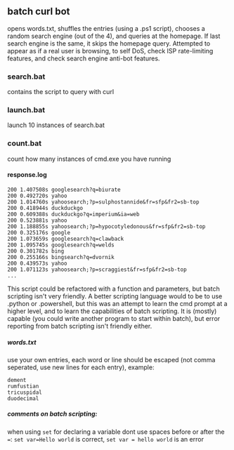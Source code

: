 ## batch curl bot
opens words.txt, shuffles the entries (using a .ps1 script), chooses a random search engine (out of the 4),
and queries at the homepage. If last search engine is the same, it skips the homepage query.
Attempted to appear as if a real user is browsing, to self DoS, check ISP rate-limiting features, and check search engine anti-bot features.

### search.bat
contains the script to query with curl

### launch.bat
launch 10 instances of search.bat

### count.bat
count how many instances of cmd.exe you have running

#### response.log
````
200 1.407508s googlesearch?q=biurate 
200 0.492720s yahoo 
200 1.014760s yahoosearch;?p=sulphostannide&fr=sfp&fr2=sb-top 
200 0.418944s duckduckgo 
200 0.609388s duckduckgo?q=imperium&ia=web 
200 0.523881s yahoo 
200 1.188855s yahoosearch;?p=hypocotyledonous&fr=sfp&fr2=sb-top 
200 0.325176s google 
200 1.073659s googlesearch?q=clawback 
200 1.095745s googlesearch?q=welds 
200 0.301782s bing 
200 0.255166s bingsearch?q=dvornik 
200 0.439573s yahoo 
200 1.071123s yahoosearch;?p=scraggiest&fr=sfp&fr2=sb-top 
...
````
This script could be refactored with a function and parameters, but batch scripting isn't very friendly.
A better scripting language would to be to use .python or .powershell, but this was an attempt to learn the cmd prompt at a higher level, and to learn the capabilities of batch scripting.
It is (mostly) capable (you could write another program to start within batch), but error reporting from batch scripting isn't friendly either.

##### words.txt
use your own entries, each word or line should be escaped (not comma seperated, use new lines for each entry), example:
```
dement
rumfustian
tricuspidal
duodecimal
```

##### comments on batch scripting:
when using `set` for declaring a variable dont use spaces before or after the `=`: `set var=Hello world` is correct, `set var = hello world` is an error
<br>

